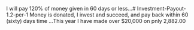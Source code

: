 

I will pay 120% of money given in 60 days or less...# Investment-Payout-1.2-per-1
Money is donated, I invest and succeed, and pay back within 60 (sixty) days time ...This year I have made over $20,000 on pnly 2,882.00 
